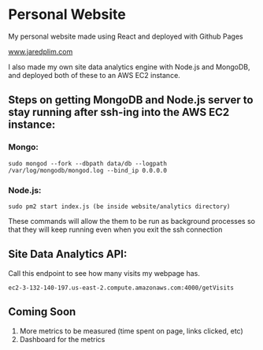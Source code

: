 # Personal Website 
My personal website made using React and deployed with Github Pages

www.jaredplim.com

I also made my own site data analytics engine with Node.js and MongoDB, and deployed both of these to an AWS EC2 instance.


## Steps on getting MongoDB and Node.js server to stay running after ssh-ing into the AWS EC2 instance:

### Mongo:
`sudo mongod --fork --dbpath data/db --logpath /var/log/mongodb/mongod.log --bind_ip 0.0.0.0`
  
### Node.js:
`sudo pm2 start index.js (be inside website/analytics directory)`

These commands will allow the them to be run as background processes so that they will keep running even when you exit the ssh connection
  
## Site Data Analytics API:
Call this endpoint to see how many visits my webpage has. 
  
`ec2-3-132-140-197.us-east-2.compute.amazonaws.com:4000/getVisits`

## Coming Soon

1. More metrics to be measured (time spent on page, links clicked, etc)
2. Dashboard for the metrics
